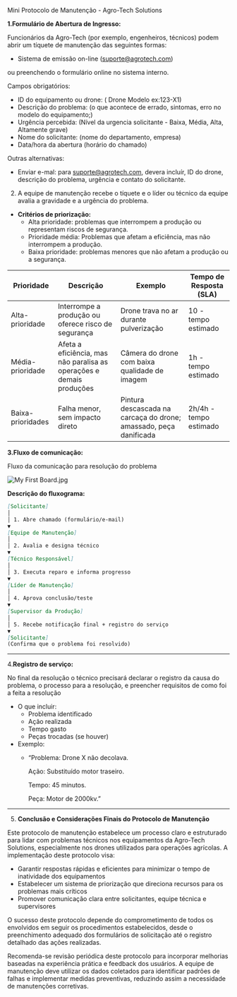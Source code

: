 Mini Protocolo de Manutenção - Agro-Tech Solutions

**1.Formulário de Abertura de Ingresso:**

Funcionários da Agro-Tech (por exemplo, engenheiros, técnicos) podem abrir um tíquete de manutenção das seguintes formas:

- Sistema de emissão on-line (suporte@agrotech.com)

ou preenchendo o formulário online no sistema interno.

Campos obrigatórios:

- ID do equipamento ou drone: ( Drone Modelo ex:123-X1)
- Descrição do problema: (o que acontece de errado, sintomas, erro no modelo do equipamento;)
- Urgência percebida: (Nível da urgencia solicitante - Baixa, Média, Alta, Altamente grave)
- Nome do solicitante: (nome do departamento, empresa)
- Data/hora da abertura (horário do chamado)

Outras alternativas:

- Enviar e-mal: para suporte@agrotech.com, devera incluír, ID do drone, descrição do problema, urgência e contato do solicitante.

2. A equipe de manutenção recebe o tíquete e o líder ou técnico da equipe avalia a gravidade e a urgência do problema.
- **Critérios de priorização:**
    - Alta prioridade: problemas que interrompem a produção ou representam riscos de segurança.
    - Prioridade média: Problemas que afetam a eficiência, mas não interrompem a produção.
    - Baixa prioridade: problemas menores que não afetam a produção ou a segurança.

| Prioridade  | Descrição  | Exemplo | Tempo de Resposta (SLA) |
| --- | --- | --- | --- |
| Alta-prioridade | Interrompe a produção ou oferece risco de segurança  | Drone trava no ar durante pulverização | 10 - tempo estimado |
| Média-prioridade | Afeta a eficiência, mas não paralisa as operações e demais produções | Câmera do drone com baixa qualidade de imagem | 1h - tempo estimado |
| Baixa-prioridades | Falha menor, sem impacto direto | Pintura descascada na carcaça do drone; amassado, peça danificada | 2h/4h - tempo estimado |

**3.Fluxo de comunicação:**

Fluxo da comunicação para resolução do problema

![My First Board.jpg](attachment:15becbf2-251c-4732-81dc-7e29ac9ea9cd:My_First_Board.jpg)

**Descrição do fluxograma:**

```markdown
[Solicitante]
│
│ 1. Abre chamado (formulário/e-mail)
▼
[Equipe de Manutenção]
│
│ 2. Avalia e designa técnico
▼
[Técnico Responsável]
│
│ 3. Executa reparo e informa progresso
▼
[Líder de Manutenção]
│
│ 4. Aprova conclusão/teste
▼
[Supervisor da Produção]
│
│ 5. Recebe notificação final + registro do serviço
▼
[Solicitante]
(Confirma que o problema foi resolvido)
```

---

4.**Registro de serviço:**

No final da resolução o técnico precisará declarar o registro da causa do problema, o processo para a resolução, e preencher requisitos de como foi a feita a resolução

- O que incluir:
    - Problema identificado
    - Ação realizada
    - Tempo gasto
    - Peças trocadas (se houver)
- Exemplo:
    - “Problema: Drone X não decolava.
        
        Ação: Substituído motor traseiro.
        
        Tempo: 45 minutos.
        
        Peça: Motor de 2000kv.”
        

---

5. **Conclusão e Considerações Finais do Protocolo de Manutenção**

Este protocolo de manutenção estabelece um processo claro e estruturado para lidar com problemas técnicos nos equipamentos da Agro-Tech Solutions, especialmente nos drones utilizados para operações agrícolas. A implementação deste protocolo visa:

- Garantir respostas rápidas e eficientes para minimizar o tempo de inatividade dos equipamentos
- Estabelecer um sistema de priorização que direciona recursos para os problemas mais críticos
- Promover comunicação clara entre solicitantes, equipe técnica e supervisores

O sucesso deste protocolo depende do comprometimento de todos os envolvidos em seguir os procedimentos estabelecidos, desde o preenchimento adequado dos formulários de solicitação até o registro detalhado das ações realizadas.

Recomenda-se revisão periódica deste protocolo para incorporar melhorias baseadas na experiência prática e feedback dos usuários. A equipe de manutenção deve utilizar os dados coletados para identificar padrões de falhas e implementar medidas preventivas, reduzindo assim a necessidade de manutenções corretivas.
